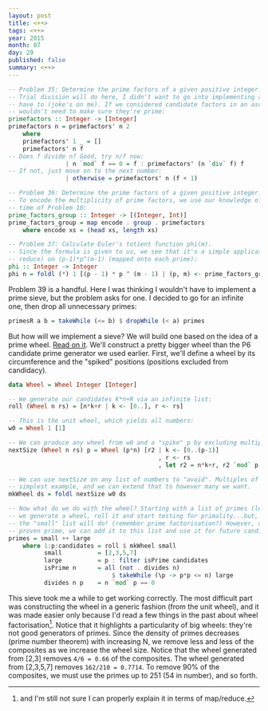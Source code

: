 ```yaml
---
layout: post
title: <++>
tags: <++>
year: 2015
month: 07
day: 29
published: false
summary: <++>
---
```


```haskell
-- Problem 35: Determine the prime factors of a given positive integer.
-- Trial division will do here, I didn't want to go into implementing a sieve if I didn't
-- have to (joke's on me). If we considered candidate factors in an ascending order, we
-- wouldn't need to make sure they're prime:
primefactors :: Integer -> [Integer]
primefactors n = primefactors' n 2
    where
    primefactors' 1 _ = []
    primefactors' n f
-- Does f divide n? Good, try n/f now:
                | n `mod` f == 0 = f : primefactors' (n `div` f) f
-- If not, just move on to the next number:
                | otherwise = primefactors' n (f + 1)

-- Problem 36: Determine the prime factors of a given positive integer.
-- To encode the multiplicity of prime factors, we use our knowledge of `group` from the
-- time of Problem 10:
prime_factors_group :: Integer -> [(Integer, Int)]
prime_factors_group = map encode . group . primefactors
    where encode xs = (head xs, length xs)

-- Problem 37: Calculate Euler's totient function phi(m).
-- Since the formula is given to us, we see that it's a simple application of foldl (aka
-- reduce) on (p-1)*p^(m-1) (mapped onto each prime):
phi :: Integer -> Integer
phi n = foldl (*) 1 [(p - 1) * p ^ (m - 1) | (p, m) <- prime_factors_group n]
```

Problem 39 is a handful. Here I was thinking I wouldn't have to implement a prime sieve,
but the problem asks for one. I decided to go for an infinite one, then drop all
unnecessary primes:

```haskell
primesR a b = takeWhile (<= b) $ dropWhile (< a) primes
```

But how will we implement a sieve? We will build one based on the idea of a prime wheel.
[Read on it](https://en.wikipedia.org/wiki/Wheel_factorization). We'll construct a pretty
bigger wheel than the P6 candidate prime generator we used earlier.  First, we'll define a
wheel by its circumference and the "spiked" positions (positions excluded from candidacy).

```haskell
data Wheel = Wheel Integer [Integer]

-- We generate our candidates K*n+R via an infinite list:
roll (Wheel n rs) = [n*k+r | k <- [0..], r <- rs]

-- This is the unit wheel, which yields all numbers:
w0 = Wheel 1 [1]

-- We can produce any wheel from w0 and a "spike" p by excluding multiples of p:
nextSize (Wheel n rs) p = Wheel (p*n) [r2 | k <- [0..(p-1)]
                                          , r <- rs
                                          , let r2 = n*k+r, r2 `mod` p /= 0]

-- We can use nextSize on any list of numbers to "avoid". Multiples of 2 would be the
-- simplest example, and we can extend that to however many we want.
mkWheel ds = foldl nextSize w0 ds

-- Now what do we do with the wheel? Starting with a list of primes (let's call it "small")
-- we generate a wheel, roll it and start testing for primality...but, against what? Well,
-- the "small" list will do! (remember prime factorisation?) However, once a number is
-- proven prime, we can add it to this list and use it for future candidates.
primes = small ++ large
    where 1:p:candidates = roll $ mkWheel small
          small          = [2,3,5,7]
          large          = p : filter isPrime candidates
          isPrime n      = all (not . divides n)
                             $ takeWhile (\p -> p*p <= n) large
          divides n p    = n `mod` p == 0
```

This sieve took me a while to get working correctly. The most difficult part was
constructing the wheel in a generic fashion (from the unit wheel), and it was made easier
only because I'd read a few things in the past about wheel factorisation[^1]. Notice that it
highlights a particularity of big wheels: they're not good generators of primes. Since the
density of primes decreases (prime number theorem) with increasing N, we remove less and
less of the composites as we increase the wheel size. Notice that the wheel generated from
[2,3] removes `4/6 = 0.66` of the composites. The wheel generated from [2,3,5,7] removes
`162/210 = 0.7714`. To remove 90% of the composites, we must use the primes up to 251 (54
in number), and so forth.

[^1]: and I'm still not sure I can properly explain it in terms of map/reduce.
